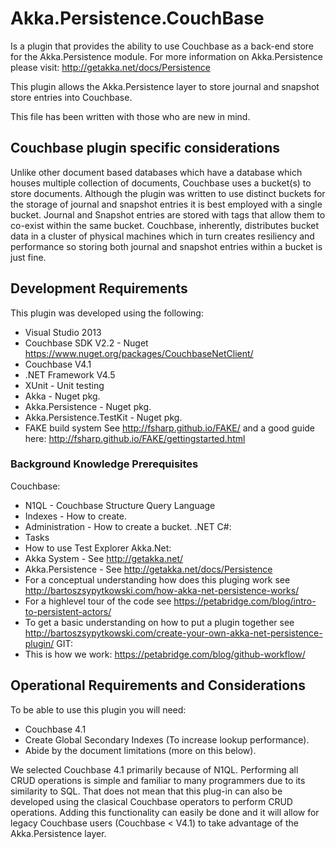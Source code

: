 # Akka.Persistence.CouchBase
Is a plugin that provides the ability to use Couchbase as a back-end store for the Akka.Persistence module.  For more information on Akka.Persistence please visit:
http://getakka.net/docs/Persistence

This plugin allows the Akka.Persistence layer to store journal and snapshot store entries into Couchbase.

This file has been written with those who are new in mind. 

## Couchbase plugin specific considerations
Unlike other document based databases which have a database which houses multiple collection of documents, Couchbase uses a bucket(s) to store documents.  Although the plugin was written to use distinct buckets for the storage of journal and snapshot entries it is best employed with a single bucket.  Journal and Snapshot entries are stored with tags that allow them to co-exist within the same bucket.  Couchbase, inherently, distributes bucket data in a cluster of physical machines which in turn creates resiliency and performance so storing both journal and snapshot entries within a bucket is just fine.

## Development Requirements
This plugin was developed using the following:
- Visual Studio 2013
- Couchbase SDK V2.2 - Nuget https://www.nuget.org/packages/CouchbaseNetClient/
- Couchbase V4.1
- .NET Framework V4.5
- XUnit - Unit testing
- Akka - Nuget pkg.
- Akka.Persistence - Nuget pkg.
- Akka.Persistence.TestKit - Nuget pkg.
- FAKE build system See http://fsharp.github.io/FAKE/ and a good guide here: http://fsharp.github.io/FAKE/gettingstarted.html


### Background Knowledge Prerequisites
Couchbase:
- N1QL - Couchbase Structure Query Language
- Indexes - How to create.
- Administration - How to create a bucket.
.NET C#:
- Tasks
- How to use Test Explorer
Akka.Net:
- Akka System - See http://getakka.net/
- Akka.Persistence - See http://getakka.net/docs/Persistence 
- For a conceptual understanding how does this pluging work see http://bartoszsypytkowski.com/how-akka-net-persistence-works/ 
- For a highlevel tour of the code see https://petabridge.com/blog/intro-to-persistent-actors/
- To get a basic understanding on how to put a plugin together see http://bartoszsypytkowski.com/create-your-own-akka-net-persistence-plugin/
GIT:
- This is how we work: https://petabridge.com/blog/github-workflow/

## Operational Requirements and Considerations

To be able to use this plugin you will need:
- Couchbase 4.1
- Create Global Secondary Indexes (To increase lookup performance).
- Abide by the document limitations (more on this below).

We selected Couchbase 4.1 primarily because of N1QL.  Performing all CRUD operations is simple and familiar to many programmers due to its similarity to SQL.  That does not mean that this plug-in can also be developed using the clasical Couchbase operators to perform CRUD operations.  Adding this functionality can easily be done and it will allow for legacy Couchbase users (Couchbase < V4.1) to take advantage of the Akka.Persistence layer.



